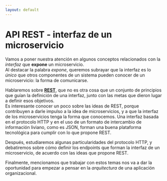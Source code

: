 ```yaml
---
layout: default
---
```


# API REST - interfaz de un microservicio
Vamos a poner nuestra atención en algunos conceptos relacionados con la _interfaz_ que **expone** un microservicio.   
Al destacar la palabra _expone_, queremos subrayar que la interfaz es lo _único_ que otros componentes de un sistema pueden conocer de un microservicio: la forma de comunicarse.

Hablaremos sobre [**REST**](https://restfulapi.net/), que no es otra cosa que un conjunto de principios que guían la definición de una interfaz, junto con las metas que dieron lugar a definir esos objetivos.  
Es interesante conocer un poco sobre las ideas de REST, porque contribuyen a darle impulso a la idea de microservicios, y a que la interfaz de los microservicios tenga la forma que conocemos. Una interfaz basada en el protocolo HTTP y en el uso de un formato de intercambio de información liviano, como es JSON, forman una buena plataforma tecnológica para cumplir con lo que propone REST. 

Después, estudiaremos algunas particularidades del protocolo HTTP, y debatiremos sobre cómo definir los endpoints que forman la interfaz de un microservicio, de acuerdo con las ideas que propone REST.

Finalmente, mencionamos que trabajar con estos temas nos va a dar la oportunidad para empezar a pensar en la _arquitectura_ de una aplicación organizacional.
